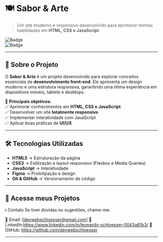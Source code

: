 # 🍽️ Sabor & Arte

> Um site moderno e responsivo desenvolvido para aprimorar minhas habilidades em **HTML, CSS e JavaScript**.

![Badge](https://img.shields.io/badge/Status-Concluído-brightgreen)  
![Badge](https://img.shields.io/badge/Techs-HTML%20%7C%20CSS%20%7C%20JS-blue)  

---

## 🚀 Sobre o Projeto

O **Sabor & Arte** é um projeto desenvolvido para explorar conceitos essenciais de **desenvolvimento front-end**. Ele apresenta um design moderno e uma estrutura responsiva, garantindo uma ótima experiência em dispositivos móveis, tablets e desktops.  

🎯 **Principais objetivos:**  
✅ Aprimorar conhecimentos em **HTML, CSS e JavaScript**  
✅ Desenvolver um site **totalmente responsivo**  
✅ Implementar interatividade com JavaScript  
✅ Aplicar boas práticas de **UI/UX**  

---

## 🛠️ Tecnologias Utilizadas

- **HTML5** → Estruturação da página  
- **CSS3** → Estilização e layout responsivo (Flexbox e Media Queries)  
- **JavaScript** → Interatividade  
- **Figma** → Prototipação e design  
- **Git & GitHub** → Versionamento de código   

---

## 🔗 Acesse meus Projetos

📞 Contato Se tiver dúvidas ou sugestões, chame-me:

 📧 Email: [devwebschloesser@gmail.com] 
 🔗 LinkedIn:https://www.linkedin.com/in/leonardo-schloesser-0043a81b3/ 
 🐙 GitHub: https://github.com/devwebschloesser

---

